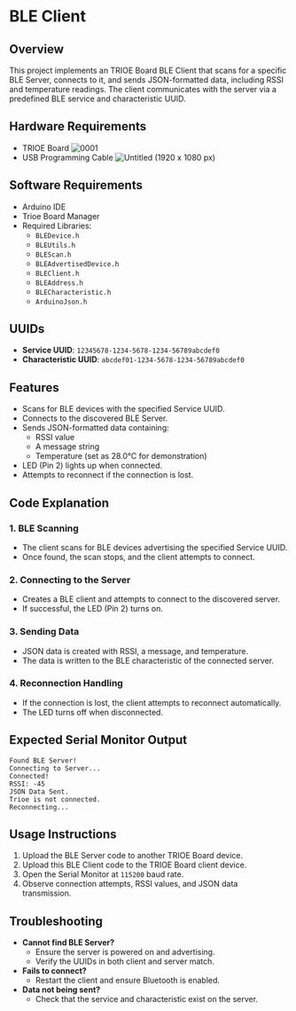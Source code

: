 # BLE Client

## Overview
This project implements an TRIOE Board BLE Client that scans for a specific BLE Server, connects to it, and sends JSON-formatted data, including RSSI and temperature readings. 
The client communicates with the server via a predefined BLE service and characteristic UUID.

## Hardware Requirements
- TRIOE Board
  ![0001](https://github.com/user-attachments/assets/11ea821c-de2b-461b-b674-91809393be7c)
- USB Programming Cable
  ![Untitled (1920 x 1080 px)](https://github.com/user-attachments/assets/2044463f-6aaf-4db5-b7dc-63f54a27385b)

## Software Requirements
- Arduino IDE
- Trioe Board Manager
- Required Libraries:
  - `BLEDevice.h`
  - `BLEUtils.h`
  - `BLEScan.h`
  - `BLEAdvertisedDevice.h`
  - `BLEClient.h`
  - `BLEAddress.h`
  - `BLECharacteristic.h`
  - `ArduinoJson.h`

## UUIDs
- **Service UUID**: `12345678-1234-5678-1234-56789abcdef0`
- **Characteristic UUID**: `abcdef01-1234-5678-1234-56789abcdef0`

## Features
- Scans for BLE devices with the specified Service UUID.
- Connects to the discovered BLE Server.
- Sends JSON-formatted data containing:
  - RSSI value
  - A message string
  - Temperature (set as 28.0°C for demonstration)
- LED (Pin 2) lights up when connected.
- Attempts to reconnect if the connection is lost.

## Code Explanation
### 1. BLE Scanning
- The client scans for BLE devices advertising the specified Service UUID.
- Once found, the scan stops, and the client attempts to connect.

### 2. Connecting to the Server
- Creates a BLE client and attempts to connect to the discovered server.
- If successful, the LED (Pin 2) turns on.

### 3. Sending Data
- JSON data is created with RSSI, a message, and temperature.
- The data is written to the BLE characteristic of the connected server.

### 4. Reconnection Handling
- If the connection is lost, the client attempts to reconnect automatically.
- The LED turns off when disconnected.

## Expected Serial Monitor Output
```
Found BLE Server!
Connecting to Server...
Connected!
RSSI: -45
JSON Data Sent.
Trioe is not connected.
Reconnecting...
```

## Usage Instructions
1. Upload the BLE Server code to another TRIOE Board device.
2. Upload this BLE Client code to the TRIOE Board client device.
3. Open the Serial Monitor at `115200` baud rate.
4. Observe connection attempts, RSSI values, and JSON data transmission.

## Troubleshooting
- **Cannot find BLE Server?**
  - Ensure the server is powered on and advertising.
  - Verify the UUIDs in both client and server match.
- **Fails to connect?**
  - Restart the client and ensure Bluetooth is enabled.
- **Data not being sent?**
  - Check that the service and characteristic exist on the server.



